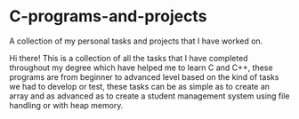 # C-programs-and-projects
A collection of my personal tasks and projects that I have worked on.

Hi there!
This is a collection of all the tasks that I have completed throughout my degree which have helped me to learn C and C++, 
these programs are from beginner to advanced level based on the kind of tasks we had to develop or test, 
these tasks can be as simple as to create an array 
and as advanced as to create a student management system using file handling or with heap memory.

